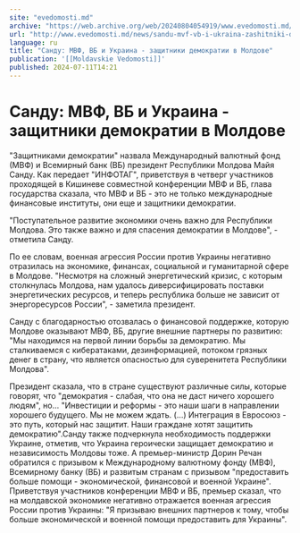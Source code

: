 ```yaml
---
site: "evedomosti.md"
archive: "https://web.archive.org/web/20240804054919/www.evedomosti.md/news/sandu-mvf-vb-i-ukraina-zashitniki-demokratii-v-moldove"
url: "http://www.evedomosti.md/news/sandu-mvf-vb-i-ukraina-zashitniki-demokratii-v-moldove"
language: ru
title: "Санду: МВФ, ВБ и Украина - защитники демократии в Молдове"
publication: '[[Moldavskie Vedomosti]]'
published: 2024-07-11T14:21
---
```


# Санду: МВФ, ВБ и Украина - защитники демократии в Молдове

"Защитниками демократии" назвала Международный валютный фонд (МВФ) и Всемирный банк (ВБ) президент Республики Молдова Майя Санду. Как передает "ИНФОТАГ", приветствуя в четверг участников проходящей в Кишиневе совместной конференции МВФ и ВБ, глава государства сказала, что МВФ и ВБ - это не только международные финансовые институты, они еще и защитники демократии.

"Поступательное развитие экономики очень важно для Республики Молдова. Это также важно и для спасения демократии в Молдове", - отметила Санду.

По ее словам, военная агрессия России против Украины негативно отразилась на экономике, финансах, социальной и гуманитарной сфере в Молдове. "Несмотря на сложный энергетический кризис, с которым столкнулась Молдова, нам удалось диверсифицировать поставки энергетических ресурсов, и теперь республика больше не зависит от энергоресурсов России", - заметила президент.

Санду с благодарностью отозвалась о финансовой поддержке, которую Молдове оказывают МВФ, ВБ, другие внешние партнеры по развитию: "Мы находимся на первой линии борьбы за демократию. Мы сталкиваемся с кибератаками, дезинформацией, потоком грязных денег в страну, что является опасностью для суверенитета Республики Молдова".

Президент сказала, что в стране существуют различные силы, которые говорят, что "демократия - слабая, что она не даст ничего хорошего людям", но... "Инвестиции и реформы - это наши шаги в направлении хорошего будущего. Мы не можем ждать. (...) Интеграция в Евросоюз - это путь, который нас защитит. Наши граждане хотят защитить демократию".Санду также подчеркнула необходимость поддержки Украине, отметив, что Украина героически защищает демократию и независимость Молдовы тоже. А премьер-министр Дорин Речан обратился с призывом к Международному валютному фонду (МВФ), Всемирному банку (ВБ) и развитым странам с призывом "предоставить больше помощи - экономической, финансовой и военной Украине". Приветствуя участников конференции МВФ и ВБ, премьер сказал, что на молдавской экономике негативно отражается военная агрессия России против Украины: "Я призываю внешних партнеров к тому, чтобы больше экономической и военной помощи предоставить для Украины".